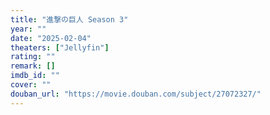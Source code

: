 ```yaml
---
title: "進撃の巨人 Season 3"
year: ""
date: "2025-02-04"
theaters: ["Jellyfin"]
rating: ""
remark: []
imdb_id: ""
cover: ""
douban_url: "https://movie.douban.com/subject/27072327/"
---
```

